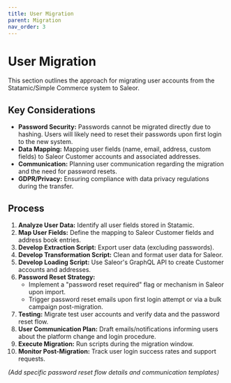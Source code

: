 ```yaml
---
title: User Migration
parent: Migration
nav_order: 3
---
```


# User Migration

This section outlines the approach for migrating user accounts from the Statamic/Simple Commerce system to Saleor.

## Key Considerations

*   **Password Security:** Passwords cannot be migrated directly due to hashing. Users will likely need to reset their passwords upon first login to the new system.
*   **Data Mapping:** Mapping user fields (name, email, address, custom fields) to Saleor Customer accounts and associated addresses.
*   **Communication:** Planning user communication regarding the migration and the need for password resets.
*   **GDPR/Privacy:** Ensuring compliance with data privacy regulations during the transfer.

## Process

1.  **Analyze User Data:** Identify all user fields stored in Statamic.
2.  **Map User Fields:** Define the mapping to Saleor Customer fields and address book entries.
3.  **Develop Extraction Script:** Export user data (excluding passwords).
4.  **Develop Transformation Script:** Clean and format user data for Saleor.
5.  **Develop Loading Script:** Use Saleor's GraphQL API to create Customer accounts and addresses.
6.  **Password Reset Strategy:**
    *   Implement a "password reset required" flag or mechanism in Saleor upon import.
    *   Trigger password reset emails upon first login attempt or via a bulk campaign post-migration.
7.  **Testing:** Migrate test user accounts and verify data and the password reset flow.
8.  **User Communication Plan:** Draft emails/notifications informing users about the platform change and login procedure.
9.  **Execute Migration:** Run scripts during the migration window.
10. **Monitor Post-Migration:** Track user login success rates and support requests.

*(Add specific password reset flow details and communication templates)* 